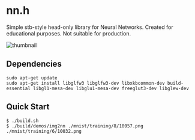 # nn.h

Simple stb-style head-only library for Neural Networks. Created for educational purposes. Not suitable for production.

![thumbnail](./thumbnail.png)


## Dependencies

```
sudo apt-get update
sudo apt-get install libglfw3 libglfw3-dev libxkbcommon-dev build-essential libgl1-mesa-dev libglu1-mesa-dev freeglut3-dev libglew-dev

```

## Quick Start

```console
$ ./build.sh
$ ./build/demos/img2nn ./mnist/training/8/10057.png ./mnist/training/6/10032.png
```

